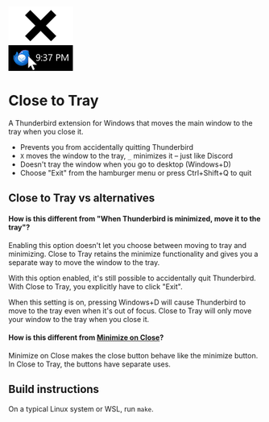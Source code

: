 ![Close to Tray](src/img/128.png)

# Close to Tray

A Thunderbird extension for Windows that moves the main window to the tray when you close it.

* Prevents you from accidentally quitting Thunderbird
* `X` moves the window to the tray, `_` minimizes it – just like Discord
* Doesn't tray the window when you go to desktop (Windows+D)
* Choose "Exit" from the hamburger menu or press Ctrl+Shift+Q to quit

## Close to Tray vs alternatives

#### How is this different from "When Thunderbird is minimized, move it to the tray"?

Enabling this option doesn't let you choose between moving to tray and minimizing. Close to Tray retains the minimize functionality and gives you a separate way to move the window to the tray.

With this option enabled, it's still possible to accidentally quit Thunderbird. With Close to Tray, you explicitly have to click "Exit".

When this setting is on, pressing Windows+D will cause Thunderbird to move to the tray even when it's out of focus. Close to Tray will only move your window to the tray when you close it.

#### How is this different from [Minimize on Close](https://github.com/rsjtdrjgfuzkfg/thunderbird-minimizeonclose)?

Minimize on Close makes the close button behave like the minimize button. In Close to Tray, the buttons have separate uses.

## Build instructions

On a typical Linux system or WSL, run `make`.
